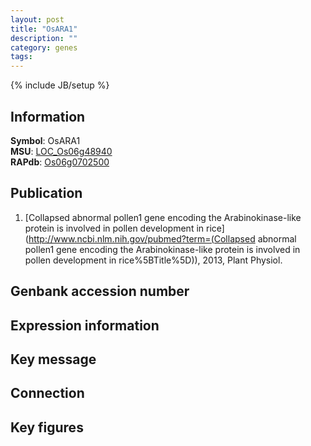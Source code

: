 ```yaml
---
layout: post
title: "OsARA1"
description: ""
category: genes
tags: 
---
```

{% include JB/setup %}

## Information
__Symbol__: OsARA1  
__MSU__: [LOC_Os06g48940](http://rice.plantbiology.msu.edu/cgi-bin/ORF_infopage.cgi?orf=LOC_Os06g48940)  
__RAPdb__: [Os06g0702500](http://rapdb.dna.affrc.go.jp/viewer/gbrowse_details/irgsp1?name=Os06g0702500)  

## Publication
1. [Collapsed abnormal pollen1 gene encoding the Arabinokinase-like protein is involved in pollen development in rice](http://www.ncbi.nlm.nih.gov/pubmed?term=(Collapsed abnormal pollen1 gene encoding the Arabinokinase-like protein is involved in pollen development in rice%5BTitle%5D)), 2013, Plant Physiol.

## Genbank accession number

## Expression information

## Key message

## Connection

## Key figures


